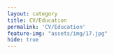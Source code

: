 ```yaml
---
layout: category
title: CV/Education
permalink: 'CV/Education'
feature-img: "assets/img/17.jpg"
hide: true
---
```


